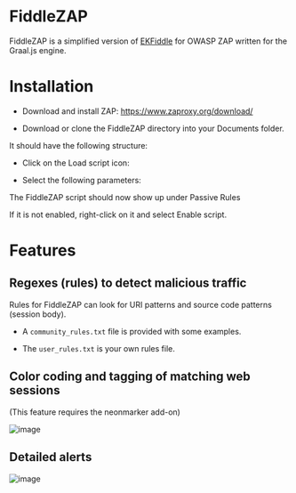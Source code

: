 # FiddleZAP

FiddleZAP is a simplified version of [EKFiddle](https://github.com/malwareinfosec/EKFiddle) for OWASP ZAP written for the Graal.js engine.

# Installation

- Download and install ZAP: https://www.zaproxy.org/download/

- Download or clone the FiddleZAP directory into your Documents folder.

It should have the following structure:



- Click on the Load script icon: 



- Select the following parameters:



The FiddleZAP script should now show up under Passive Rules



If it is not enabled, right-click on it and select Enable script.

# Features

## Regexes (rules) to detect malicious traffic

Rules for FiddleZAP can look for URI patterns and source code patterns (session body).

- A ``community_rules.txt`` file is provided with some examples.

- The ``user_rules.txt`` is your own rules file.


## Color coding and tagging of matching web sessions

(This feature requires the neonmarker add-on)

![image](https://user-images.githubusercontent.com/25351665/131417750-d06aa169-c862-4daa-abb9-55d941ea98a6.png)

## Detailed alerts

![image](https://user-images.githubusercontent.com/25351665/131417845-5289925e-573a-4eef-b42b-cf406ff9e9bb.png)


